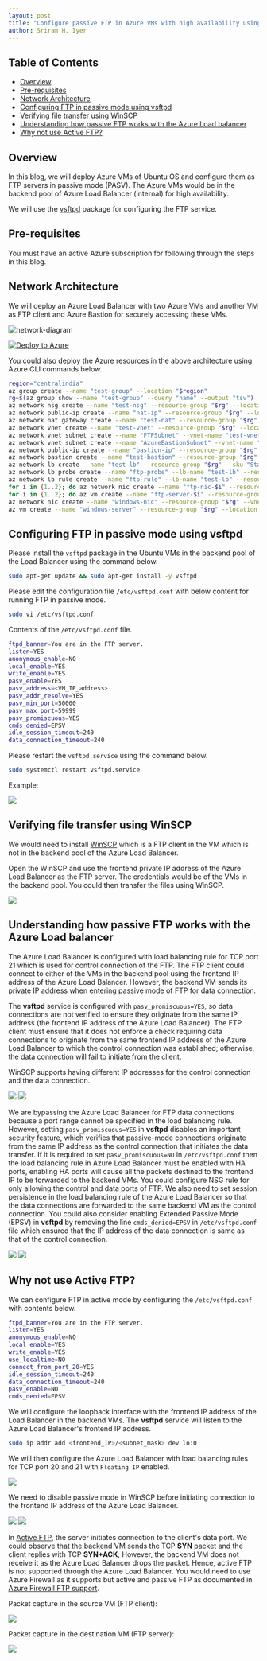 ```yaml
---
layout: post
title: "Configure passive FTP in Azure VMs with high availability using Azure Load Balancer"
author: Sriram H. Iyer
---
```


## Table of Contents
  - [Overview](#overview)
  - [Pre-requisites](#pre-requisites)
  - [Network Architecture](#network-architecture)
  - [Configuring FTP in passive mode using vsftpd](#configuring-ftp-in-passive-mode-using-vsftpd)
  - [Verifying file transfer using WinSCP](#verifying-file-transfer-using-winscp)
  - [Understanding how passive FTP works with the Azure Load balancer](#understanding-how-passive-ftp-works-with-the-azure-load-balancer)
  - [Why not use Active FTP?](#why-not-use-active-ftp)

## Overview

In this blog, we will deploy Azure VMs of Ubuntu OS and configure them as FTP servers in passive mode (PASV). The Azure VMs would be in the backend pool of Azure Load Balancer (internal) for high availability.

We will use the [vsftpd](https://help.ubuntu.com/community/vsftpd) package for configuring the FTP service.

## Pre-requisites

You must have an active Azure subscription for following through the steps in this blog.

## Network Architecture

We will deploy an Azure Load Balancer with two Azure VMs and another VM as FTP client and Azure Bastion for securely accessing these VMs.

![network-diagram](https://raw.githubusercontent.com/hisriram1996/hisriram1996.github.io/main/_pictures/azure-vm-passive-ftp-with-load-balancer-network-diagram.png)

[![Deploy to Azure](https://aka.ms/deploytoazurebutton)](https://portal.azure.com/#create/Microsoft.Template/uri/https%3A%2F%2Fraw.githubusercontent.com%2Fhisriram1996%2Fhisriram1996.github.io%2Frefs%2Fheads%2Fmain%2F_arm-templates%2Fazure-load-balancer-passive-ftp.json)

You could also deploy the Azure resources in the above architecture using Azure CLI commands below.

```bash
region="centralindia"
az group create --name "test-group" --location "$region"
rg=$(az group show --name "test-group" --query "name" --output "tsv")
az network nsg create --name "test-nsg" --resource-group "$rg" --location "$region"
az network public-ip create --name "nat-ip" --resource-group "$rg" --location "$region" --version "IPv4" --allocation-method Static --sku "Standard" --tier "Regional" --zone 1 2 3
az network nat gateway create --name "test-nat" --resource-group "$rg" --location "$region" --public-ip-addresses "nat-ip" --sku "Standard"
az network vnet create --name "test-vnet" --resource-group "$rg" --location "$region" --address-prefixes "10.0.0.0/24"
az network vnet subnet create --name "FTPSubnet" --vnet-name "test-vnet" --resource-group "$rg" --address-prefixes "10.0.0.0/26" --default-outbound-access "false" --nat-gateway "test-nat" --network-security-group "test-nsg"
az network vnet subnet create --name "AzureBastionSubnet" --vnet-name "test-vnet" --resource-group "$rg" --address-prefixes "10.0.0.64/26" --default-outbound-access "false"
az network public-ip create --name "bastion-ip" --resource-group "$rg" --location "$region" --version "IPv4" --allocation-method Static --sku "Standard" --tier "Regional" --zone 1 2 3
az network bastion create --name "test-bastion" --resource-group "$rg" --vnet-name "test-vnet" --public-ip-address "bastion-ip" --sku "Standard" --no-wait true
az network lb create --name "test-lb" --resource-group "$rg" --sku "Standard" --vnet-name "test-vnet" --subnet "FTPSubnet" --frontend-ip-name "ftp-ip" --backend-pool-name "ftp-pool"
az network lb probe create --name "ftp-probe" --lb-name "test-lb" --resource-group "$rg" --protocol "tcp" --port "21"
az network lb rule create --name "ftp-rule" --lb-name "test-lb" --resource-group "$rg" --frontend-ip-name "ftp-ip" --backend-pool-name "ftp-pool" --protocol "tcp" --frontend-port "21" --backend-port "21" --probe-name "ftp-probe"
for i in {1..2}; do az network nic create --name "ftp-nic-$i" --resource-group "$rg" --vnet-name "test-vnet" --subnet "FTPSubnet" --lb-name "test-lb" --lb-address-pools "ftp-pool"; done
for i in {1..2}; do az vm create --name "ftp-server-$i" --resource-group "$rg" --location "$region" --image "canonical:ubuntu-24_04-lts:server:latest" --os-disk-name "ftp-disk-$i" --nics "ftp-nic-$i" --authentication-type "password" --admin-username "<username>" --admin-password "<password>"; done
az network nic create --name "windows-nic" --resource-group "$rg" --vnet-name "test-vnet" --subnet "FTPSubnet"
az vm create --name "windows-server" --resource-group "$rg" --location "$region" --image "MicrosoftWindowsServer:WindowsServer:2025-datacenter-g2:latest" --os-disk-name "windows-disk" --nics "windows-nic" --authentication-type "password" --admin-username "<username>" --admin-password "<password>"
```

## Configuring FTP in passive mode using vsftpd

Please install the `vsftpd` package in the Ubuntu VMs in the backend pool of the Load Balancer using the command below.

```bash
sudo apt-get update && sudo apt-get install -y vsftpd
```

Please edit the configuration file `/etc/vsftpd.conf` with below content for running FTP in passive mode.

```bash
sudo vi /etc/vsftpd.conf
```

Contents of the `/etc/vsftpd.conf` file.

```bash
ftpd_banner=You are in the FTP server.
listen=YES
anonymous_enable=NO
local_enable=YES
write_enable=YES
pasv_enable=YES
pasv_address=<VM_IP_address>
pasv_addr_resolve=YES
pasv_min_port=50000
pasv_max_port=59999
pasv_promiscuous=YES
cmds_denied=EPSV
idle_session_timeout=240
data_connection_timeout=240
```   

Please restart the `vsftpd.service` using the command below.

```bash
sudo systemctl restart vsftpd.service
```

Example:

<img src="https://raw.githubusercontent.com/hisriram1996/hisriram1996.github.io/refs/heads/main/_pictures/_images_2025-10-26-Configure-passive-FTP-in-Azure-VMs-with-high-availability-using-Azure-Load-Balancer/image1.png">

## Verifying file transfer using WinSCP

We would need to install [WinSCP](https://winscp.net/eng/download.php) which is a FTP client in the VM which is not in the backend pool of the Azure Load Balancer.

Open the WinSCP and use the frontend private IP address of the Azure Load Balancer as the FTP server. The credentials would be of the VMs in the backend pool. You could then transfer the files using WinSCP.

<img src="https://raw.githubusercontent.com/hisriram1996/hisriram1996.github.io/refs/heads/main/_pictures/_images_2025-10-26-Configure-passive-FTP-in-Azure-VMs-with-high-availability-using-Azure-Load-Balancer/image2.png">

## Understanding how passive FTP works with the Azure Load balancer

The Azure Load Balancer is configured with load balancing rule for TCP port 21 which is used for control connection of the FTP. The FTP client could connect to either of the VMs in the backend pool using the frontend IP address of the Azure Load Balancer. However, the backend VM sends its private IP address when entering passive mode of FTP for data connection.

The **vsftpd** service is configured with `pasv_promiscuous=YES`, so data connections are not verified to ensure they originate from the same IP address (the frontend IP address of the Azure Load Balancer). The FTP client must ensure that it does not enforce a check requiring data connections to originate from the same frontend IP address of the Azure Load Balancer to which the control connection was established; otherwise, the data connection will fail to initiate from the client.

WinSCP supports having different IP addresses for the control connection and the data connection.

<img src="https://raw.githubusercontent.com/hisriram1996/hisriram1996.github.io/refs/heads/main/_pictures/_images_2025-10-26-Configure-passive-FTP-in-Azure-VMs-with-high-availability-using-Azure-Load-Balancer/image3.png">

<img src="https://raw.githubusercontent.com/hisriram1996/hisriram1996.github.io/refs/heads/main/_pictures/_images_2025-10-26-Configure-passive-FTP-in-Azure-VMs-with-high-availability-using-Azure-Load-Balancer/image4.png">

We are bypassing the Azure Load Balancer for FTP data connections because a port range cannot be specified in the load balancing rule. However, setting `pasv_promiscuous=YES` in **vsftpd** disables an important security feature, which verifies that passive-mode connections originate from the same IP address as the control connection that initiates the data transfer. If it is required to set `pasv_promiscuous=NO` in `/etc/vsftpd.conf` then the load balancing rule in Azure Load Balancer must be enabled with HA ports, enabling HA ports will cause all the packets destined to the frontend IP to be forwarded to the backend VMs. You could configure NSG rule for only allowing the control and data ports of FTP. We also need to set session persistence in the load balancing rule of the Azure Load Balancer so that the data connections are forwarded to the same backend VM as the control connection. You could also consider enabling Extended Passive Mode (EPSV) in **vsftpd** by removing the line `cmds_denied=EPSV` in `/etc/vsftpd.conf` file which ensured that the IP address of the data connection is same as that of the control connection.

<img src="https://raw.githubusercontent.com/hisriram1996/hisriram1996.github.io/refs/heads/main/_pictures/_images_2025-10-26-Configure-passive-FTP-in-Azure-VMs-with-high-availability-using-Azure-Load-Balancer/image5.png">

<img src="https://raw.githubusercontent.com/hisriram1996/hisriram1996.github.io/refs/heads/main/_pictures/_images_2025-10-26-Configure-passive-FTP-in-Azure-VMs-with-high-availability-using-Azure-Load-Balancer/image6.png">

## Why not use Active FTP?

We can configure FTP in active mode by configuring the `/etc/vsftpd.conf` with contents below.

```bash
ftpd_banner=You are in the FTP server.
listen=YES
anonymous_enable=NO
local_enable=YES
write_enable=YES
use_localtime=NO
connect_from_port_20=YES
idle_session_timeout=240
data_connection_timeout=240
pasv_enable=NO
cmds_denied=EPSV
```

We will configure the loopback interface with the frontend IP address of the Load Balancer in the backend VMs. The **vsftpd** service will listen to the Azure Load Balancer's frontend IP address.

```bash
sudo ip addr add <frontend_IP>/<subnet_mask> dev lo:0
```

We will then configure the Azure Load Balancer with load balancing rules for TCP port 20 and 21 with `Floating IP` enabled.

<img src="https://raw.githubusercontent.com/hisriram1996/hisriram1996.github.io/refs/heads/main/_pictures/_images_2025-10-26-Configure-passive-FTP-in-Azure-VMs-with-high-availability-using-Azure-Load-Balancer/image7.png">

We need to disable passive mode in WinSCP before initiating connection to the frontend IP address of the Azure Load Balancer.

<img src="https://raw.githubusercontent.com/hisriram1996/hisriram1996.github.io/refs/heads/main/_pictures/_images_2025-10-26-Configure-passive-FTP-in-Azure-VMs-with-high-availability-using-Azure-Load-Balancer/image8.png">

<img src="https://raw.githubusercontent.com/hisriram1996/hisriram1996.github.io/refs/heads/main/_pictures/_images_2025-10-26-Configure-passive-FTP-in-Azure-VMs-with-high-availability-using-Azure-Load-Balancer/image9.png">

In [Active FTP](https://slacksite.com/other/ftp.html), the server initiates connection to the client's data port. We could observe that the backend VM sends the TCP **SYN** packet and the client replies with TCP **SYN+ACK**; However, the backend VM does not receive it as the Azure Load Balancer drops the packet. Hence, active FTP is not supported through the Azure Load Balancer. You would need to use Azure Firewall as it supports but active and passive FTP as documented in [Azure Firewall FTP support](https://learn.microsoft.com/en-us/azure/firewall/ftp-support).

Packet capture in the source VM (FTP client):

<img src="https://raw.githubusercontent.com/hisriram1996/hisriram1996.github.io/refs/heads/main/_pictures/_images_2025-10-26-Configure-passive-FTP-in-Azure-VMs-with-high-availability-using-Azure-Load-Balancer/image10.png">

Packet capture in the destination VM (FTP server):

<img src="https://raw.githubusercontent.com/hisriram1996/hisriram1996.github.io/refs/heads/main/_pictures/_images_2025-10-26-Configure-passive-FTP-in-Azure-VMs-with-high-availability-using-Azure-Load-Balancer/image11.png">

<link rel="alternate" type="application/rss+xml"  href="{{ site.url }}/feed.xml" title="{{ site.title }}">
